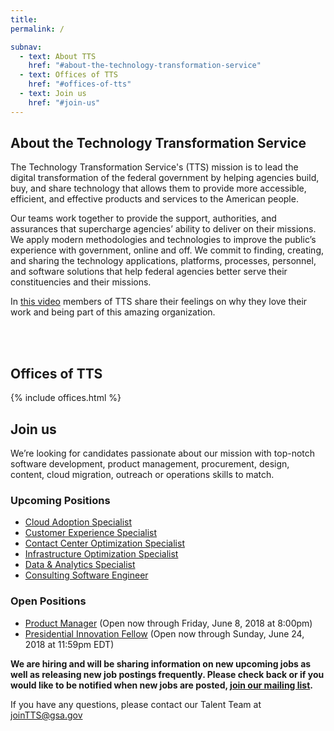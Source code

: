 ```yaml
---
title:
permalink: /

subnav:
  - text: About TTS
    href: "#about-the-technology-transformation-service"
  - text: Offices of TTS
    href: "#offices-of-tts"
  - text: Join us
    href: "#join-us"
---
```


## About the Technology Transformation Service

The Technology Transformation Service's (TTS) mission is to lead the digital transformation of the federal government by helping agencies build, buy, and share technology that allows them to provide more accessible, efficient, and effective products and services to the American people.

Our teams work together to provide the support, authorities, and assurances that supercharge agencies’ ability to deliver on their missions. We apply modern methodologies and technologies to improve the public’s experience with government, online and off. We commit to finding, creating, and sharing the technology applications, platforms, processes, personnel, and software solutions that help federal agencies better serve their constituencies and their missions.

In [this video](https://www.youtube.com/watch?v=WURf2Z1uTaI) members of TTS share their feelings on why they love their work and being part of this amazing organization.

<div class="paragraph"><p><br>
<br></p></div>

## Offices of TTS

{% include offices.html %}

## Join us

We’re looking for candidates passionate about our mission with top-notch software development, product management, procurement, design, content, cloud migration, outreach or operations skills to match.


### Upcoming Positions
- [Cloud Adoption Specialist]({{site.baseurl}}/join/CoE-cloud-adoption-specialist/)
- [Customer Experience Specialist]({{site.baseurl}}/join/coe-customer-experience-specialist/)
- [Contact Center Optimization Specialist]({{site.baseurl}}/join/coe-contact-center-optimization-specialist/)
- [Infrastructure Optimization Specialist]({{site.baseurl}}/join/coe-infrastructure-optimization-specialist/)
- [Data & Analytics Specialist]({{site.baseurl}}/join/coe-data-and-analytics-specialist/)
- [Consulting Software Engineer]({{site.baseurl}}/join/18F-consulting-software-engineer/)



### Open Positions

- [Product Manager]({{site.baseurl}}/join/18f-product-manager/) (Open now through Friday, June 8, 2018 at 8:00pm)
- [Presidential Innovation Fellow]({{site.baseurl}}/join/pif-presidential-innovation-fellow/) (Open now through Sunday, June 24, 2018 at 11:59pm EDT)

 **We are hiring and will be sharing information on new upcoming jobs as well as releasing new job postings frequently. Please check back or if you would like to be notified when new jobs are posted, [join our mailing list](https://docs.google.com/forms/d/e/1FAIpQLSf-HCWKQp_3TKJs0ss-3IqzbI0HY16rH5LnV8CRpIBykeH07g/viewform?usp=sf_link).**

If you have any questions, please contact our Talent Team at [joinTTS@gsa.gov](mailto:jointts@gsa.gov)

